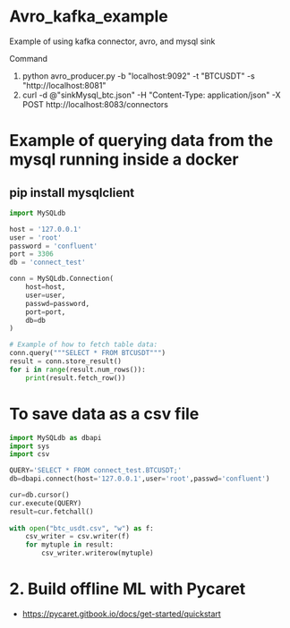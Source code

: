 # Avro_kafka_example
Example of using kafka connector, avro, and mysql sink

Command
1. python avro_producer.py -b "localhost:9092" -t "BTCUSDT" -s "http://localhost:8081"
2. curl -d @"sinkMysql_btc.json" -H "Content-Type: application/json" -X POST http://localhost:8083/connectors

# Example of querying data from the mysql running inside a docker

## pip install mysqlclient

```python
import MySQLdb

host = '127.0.0.1'
user = 'root'
password = 'confluent'
port = 3306
db = 'connect_test'

conn = MySQLdb.Connection(
    host=host,
    user=user,
    passwd=password,
    port=port,
    db=db
)

# Example of how to fetch table data:
conn.query("""SELECT * FROM BTCUSDT""")
result = conn.store_result()
for i in range(result.num_rows()):
    print(result.fetch_row())
```
# To save data as a csv file
```python
import MySQLdb as dbapi
import sys
import csv

QUERY='SELECT * FROM connect_test.BTCUSDT;'
db=dbapi.connect(host='127.0.0.1',user='root',passwd='confluent')

cur=db.cursor()
cur.execute(QUERY)
result=cur.fetchall()
	
with open("btc_usdt.csv", "w") as f:
    csv_writer = csv.writer(f)
    for mytuple in result:
        csv_writer.writerow(mytuple)
```

# 2. Build offline ML with Pycaret

- https://pycaret.gitbook.io/docs/get-started/quickstart
